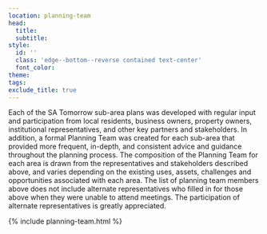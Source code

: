 ```yaml
---
location: planning-team
head:
  title:
  subtitle:
style:
  id: ''
  class: 'edge--bottom--reverse contained text-center'
  font_color:
theme:
tags:
exclude_title: true
---
```

<div class="grey-box">
<p class="text-left">Each of the SA Tomorrow sub-area plans was developed with regular input and participation from local residents, business owners, property owners, institutional representatives, and other key partners and stakeholders. In addition, a formal Planning Team was created for each sub-area that provided more frequent, in-depth, and consistent advice and guidance throughout the planning process. The composition of the Planning Team for each area is drawn from the representatives and stakeholders described above, and varies depending on the existing uses, assets, challenges and opportunities associated with each area. The list of planning team members above does not include alternate representatives who filled in for those above when they were unable to attend meetings. The participation of alternate representatives is greatly appreciated.</p>
</div>
{% include planning-team.html %}

